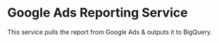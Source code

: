# Google Ads Reporting Service

This service pulls the report from Google Ads & outputs it to BigQuery.
